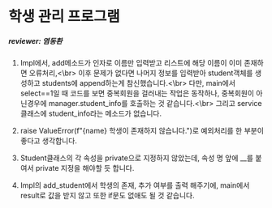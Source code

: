 # 학생 관리 프로그램
##### reviewer: 염동환
1. Impl에서, add메소드가 인자로 이름만 입력받고 리스트에 해당 이름이 이미 존재하면 오류처리,<\br>
   이후 문제가 없다면 나머지 정보를 입력받아 student객체를 생성하고 students에 append하는게 참신했습니다.<\br>
   다만, main에서 select==1일 때 코드를 보면 중복회원을 걸러내는 작업은 동작하나, 중복회원이 아닌경우에 manager.student_info를 호출하는 것 같습니다.<\br>
   그리고 service클래스에 student_info라는 메소드가 없습니다.
    
2.  raise ValueError(f"{name} 학생이 존재하지 않습니다.")로 예외처리를 한 부분이 좋다고 생각합니다.

3.  Student클래스의 각 속성을 private으로 지정하지 않았는데, 속성 명 앞에 __를 붙여서 private 지정을 해야할 듯 합니다.

4.  Impl의 add_student에서 학생의 존재, 추가 여부를 출력 해주기에, main에서 result로 값을 받지 않고 또한 if문도 없애도 될 것 같습니다.

